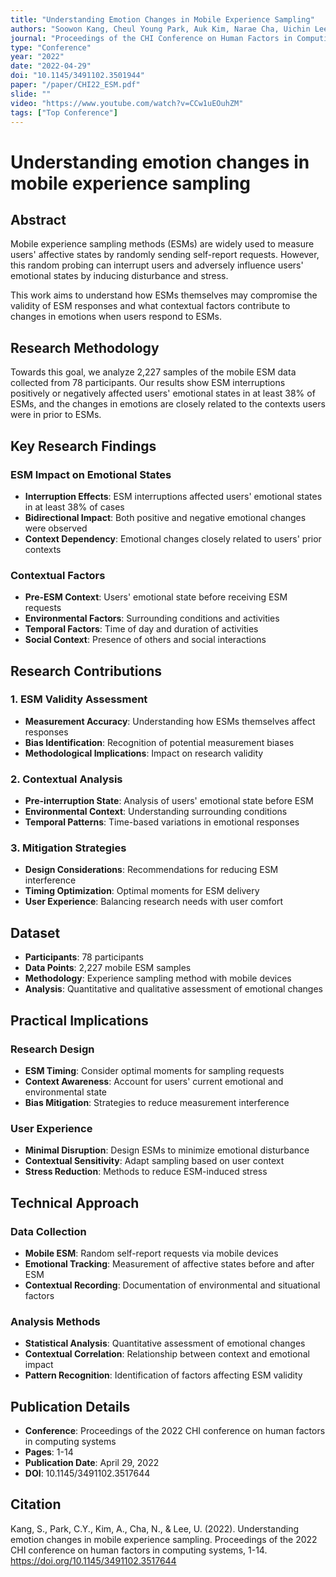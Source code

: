 ```yaml
---
title: "Understanding Emotion Changes in Mobile Experience Sampling"
authors: "Soowon Kang, Cheul Young Park, Auk Kim, Narae Cha, Uichin Lee"
journal: "Proceedings of the CHI Conference on Human Factors in Computing Systems"
type: "Conference"
year: "2022"
date: "2022-04-29"
doi: "10.1145/3491102.3501944"
paper: "/paper/CHI22_ESM.pdf"
slide: ""
video: "https://www.youtube.com/watch?v=CCw1uEOuhZM"
tags: ["Top Conference"]
---
```


# Understanding emotion changes in mobile experience sampling

## Abstract

Mobile experience sampling methods (ESMs) are widely used to measure users' affective states by randomly sending self-report requests. However, this random probing can interrupt users and adversely influence users' emotional states by inducing disturbance and stress.

This work aims to understand how ESMs themselves may compromise the validity of ESM responses and what contextual factors contribute to changes in emotions when users respond to ESMs.

## Research Methodology

Towards this goal, we analyze 2,227 samples of the mobile ESM data collected from 78 participants. Our results show ESM interruptions positively or negatively affected users' emotional states in at least 38% of ESMs, and the changes in emotions are closely related to the contexts users were in prior to ESMs.

## Key Research Findings

### ESM Impact on Emotional States
- **Interruption Effects**: ESM interruptions affected users' emotional states in at least 38% of cases
- **Bidirectional Impact**: Both positive and negative emotional changes were observed
- **Context Dependency**: Emotional changes closely related to users' prior contexts

### Contextual Factors
- **Pre-ESM Context**: Users' emotional state before receiving ESM requests
- **Environmental Factors**: Surrounding conditions and activities
- **Temporal Factors**: Time of day and duration of activities
- **Social Context**: Presence of others and social interactions

## Research Contributions

### 1. ESM Validity Assessment
- **Measurement Accuracy**: Understanding how ESMs themselves affect responses
- **Bias Identification**: Recognition of potential measurement biases
- **Methodological Implications**: Impact on research validity

### 2. Contextual Analysis
- **Pre-interruption State**: Analysis of users' emotional state before ESM
- **Environmental Context**: Understanding surrounding conditions
- **Temporal Patterns**: Time-based variations in emotional responses

### 3. Mitigation Strategies
- **Design Considerations**: Recommendations for reducing ESM interference
- **Timing Optimization**: Optimal moments for ESM delivery
- **User Experience**: Balancing research needs with user comfort

## Dataset

- **Participants**: 78 participants
- **Data Points**: 2,227 mobile ESM samples
- **Methodology**: Experience sampling method with mobile devices
- **Analysis**: Quantitative and qualitative assessment of emotional changes

## Practical Implications

### Research Design
- **ESM Timing**: Consider optimal moments for sampling requests
- **Context Awareness**: Account for users' current emotional and environmental state
- **Bias Mitigation**: Strategies to reduce measurement interference

### User Experience
- **Minimal Disruption**: Design ESMs to minimize emotional disturbance
- **Contextual Sensitivity**: Adapt sampling based on user context
- **Stress Reduction**: Methods to reduce ESM-induced stress

## Technical Approach

### Data Collection
- **Mobile ESM**: Random self-report requests via mobile devices
- **Emotional Tracking**: Measurement of affective states before and after ESM
- **Contextual Recording**: Documentation of environmental and situational factors

### Analysis Methods
- **Statistical Analysis**: Quantitative assessment of emotional changes
- **Contextual Correlation**: Relationship between context and emotional impact
- **Pattern Recognition**: Identification of factors affecting ESM validity

## Publication Details

- **Conference**: Proceedings of the 2022 CHI conference on human factors in computing systems
- **Pages**: 1-14
- **Publication Date**: April 29, 2022
- **DOI**: 10.1145/3491102.3517644

## Citation

Kang, S., Park, C.Y., Kim, A., Cha, N., & Lee, U. (2022). Understanding emotion changes in mobile experience sampling. Proceedings of the 2022 CHI conference on human factors in computing systems, 1-14. https://doi.org/10.1145/3491102.3517644 